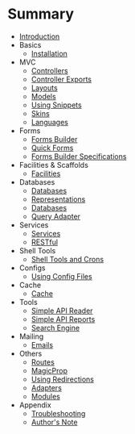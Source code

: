 # Summary

* [Introduction](README.md)
* Basics
	* [Installation](docs/install.md)
* MVC
	* [Controllers](docs/controller.md)
	* [Controller Exports](docs/controllerexports.md)
	* [Layouts](docs/layout.md)
	* [Models](docs/models.md)
	* [Using Snippets](docs/snippets.md)
	* [Skins](docs/skins.md)
	* [Languages](docs/language.md)
* Forms
	* [Forms Builder](docs/forms.md)
	* [Quick Forms](docs/qforms.md)
	* [Forms Builder Specifications](docs/tech/forms.md)
* Facilities & Scaffolds
	* [Facilities](docs/facilities.md)
* Databases
	* [Databases](docs/databases.md)
	* [Representations](docs/representations.md)
	* [Databases](docs/databasespecs.md)
	* [Query Adapter](docs/tech/queryadapter.md)
* Services
	* [Services](docs/services.md)
	* [RESTful](docs/restful.md)
* Shell Tools
	* [Shell Tools and Crons](docs/shelltools.md)
* Configs
	* [Using Config Files](docs/configs.md)
* Cache
	* [Cache](docs/cache.md)
* Tools
	* [Simple API Reader](docs/sapireader.md)
	* [Simple API Reports](docs/sapireports.md)
	* [Search Engine](docs/searchengine.md)
* Mailing
	* [Emails](docs/emails.md)
* Others
	* [Routes](docs/routes.md)
	* [MagicProp](docs/magicprop.md)
	* [Using Redirections](docs/redirections.md)
	* [Adapters](docs/tech/adapters.md)
	* [Modules](docs/tech/modules.md)
* Appendix
	* [Troubleshooting](docs/troubleshooting.md)
	* [Author's Note](docs/authorsnote.md)
